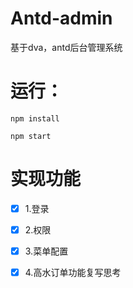 # Antd-admin
基于dva，antd后台管理系统


# 运行：
```
npm install

npm start
```

# 实现功能

+ [x] 1.登录
+ [x] 2.权限
+ [x] 3.菜单配置
+ [x] 4.高水订单功能复写思考


